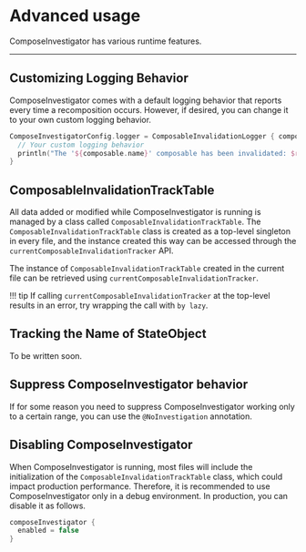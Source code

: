 # Advanced usage

ComposeInvestigator has various runtime features.

---

## Customizing Logging Behavior

ComposeInvestigator comes with a default logging behavior that reports every time a recomposition 
occurs. However, if desired, you can change it to your own custom logging behavior.

``` kotlin
ComposeInvestigatorConfig.logger = ComposableInvalidationLogger { composable, result ->
  // Your custom logging behavior
  println("The '${composable.name}' composable has been invalidated: $result")
}
```

## ComposableInvalidationTrackTable

All data added or modified while ComposeInvestigator is running is managed by a class called 
`ComposableInvalidationTrackTable`. The `ComposableInvalidationTrackTable` class is created as
a top-level singleton in every file, and the instance created this way can be accessed through 
the `currentComposableInvalidationTracker` API.

The instance of `ComposableInvalidationTrackTable` created in the current file can be retrieved
using `currentComposableInvalidationTracker`.

!!! tip
    If calling `currentComposableInvalidationTracker` at the top-level results in an error,
    try wrapping the call with `by lazy`.
    
## Tracking the Name of StateObject

To be written soon.

## Suppress ComposeInvestigator behavior 

If for some reason you need to suppress ComposeInvestigator working only to a certain range,
you can use the `@NoInvestigation` annotation.

## Disabling ComposeInvestigator

When ComposeInvestigator is running, most files will include the initialization of the 
`ComposableInvalidationTrackTable` class, which could impact production performance. Therefore, 
it is recommended to use ComposeInvestigator only in a debug environment. In production, you can
disable it as follows.

``` gradle
composeInvestigator {
  enabled = false
}
```
